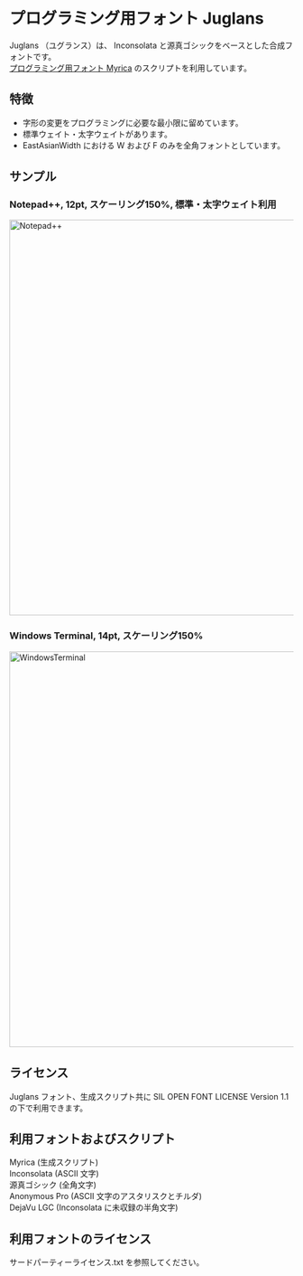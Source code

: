 # プログラミング用フォント Juglans
Juglans （ユグランス）は、 Inconsolata と源真ゴシックをベースとした合成フォントです。  
[プログラミング用フォント Myrica](https://github.com/tomokuni/Myrica) のスクリプトを利用しています。  

## 特徴
- 字形の変更をプログラミングに必要な最小限に留めています。
- 標準ウェイト・太字ウェイトがあります。
- EastAsianWidth における W および F のみを全角フォントとしています。

## サンプル
### Notepad++, 12pt, スケーリング150%, 標準・太字ウェイト利用
<img width="700" alt="Notepad++" src="https://user-images.githubusercontent.com/31642509/181803388-a23e142b-cca0-49c9-862b-b11d46dfcbc1.png">

### Windows Terminal, 14pt, スケーリング150%
<img width="700" alt="WindowsTerminal" src="https://user-images.githubusercontent.com/31642509/181803500-942ed719-6538-4b7d-b7ed-541adc38ae24.png">

## ライセンス
Juglans フォント、生成スクリプト共に SIL OPEN FONT LICENSE Version 1.1 の下で利用できます。

## 利用フォントおよびスクリプト
Myrica (生成スクリプト)  
Inconsolata (ASCII 文字)  
源真ゴシック (全角文字)  
Anonymous Pro (ASCII 文字のアスタリスクとチルダ)  
DejaVu LGC (Inconsolata に未収録の半角文字)  

## 利用フォントのライセンス
サードパーティーライセンス.txt を参照してください。
